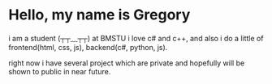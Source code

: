 # Hello, my name is Gregory

i am a student (┬┬﹏┬┬) at BMSTU
i love c# and c++, and also i do a little of frontend(html, css, js), backend(c#, python, js).

right now i have several project which are private and hopefully will be shown to public in near future.
